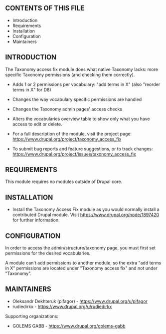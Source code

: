 CONTENTS OF THIS FILE
---------------------

 * Introduction
 * Requirements
 * Installation
 * Configuration
 * Maintainers


INTRODUCTION
------------

The Taxonomy access fix module does what native Taxonomy lacks: more specific
Taxonomy permissions (and checking them correctly).

 * Adds 1 or 2 permissions per vocabulary: "add terms in X" (also "reorder terms
   in X" for D8)
 * Changes the way vocabulary specific permissions are handled
 * Changes the Taxonomy admin pages' access checks
 * Alters the vocabularies overview table to show only what you have access to
   edit or delete.

 * For a full description of the module, visit the project page:
   https://www.drupal.org/project/taxonomy_access_fix

 * To submit bug reports and feature suggestions, or to track changes:
   https://www.drupal.org/project/issues/taxonomy_access_fix


REQUIREMENTS
------------

This module requires no modules outside of Drupal core.


INSTALLATION
------------

 * Install the Taxonomy Access Fix module as you would normally install a
   contributed Drupal module. Visit https://www.drupal.org/node/1897420 for
   further information.


CONFIGURATION
-------------

In order to access the admin/structure/taxonomy page, you must first set
permissions for the desired vocabularies.

A module can't add permissions to another module, so the extra "add terms
in X" permissions are located under "Taxonomy access fix" and not under
"Taxonomy".


MAINTAINERS
-----------

 * Oleksandr Dekhteruk (pifagor) - https://www.drupal.org/u/pifagor
 * rudiedirkx - https://www.drupal.org/u/rudiedirkx

Supporting organizations:

 * GOLEMS GABB - https://www.drupal.org/golems-gabb
